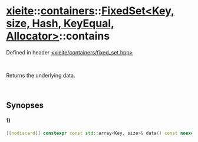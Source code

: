 # [xieite](../../../../../../xieite.md)\:\:[containers](../../../../../../containers.md)\:\:[FixedSet<Key, size, Hash, KeyEqual, Allocator>](../../../../set.md)\:\:contains
Defined in header [<xieite/containers/fixed_set.hpp>](../../../../../../../include/xieite/containers/fixed_set.hpp)

&nbsp;

Returns the underlying data.

&nbsp;

## Synopses
#### 1)
```cpp
[[nodiscard]] constexpr const std::array<Key, size>& data() const noexcept;
```
